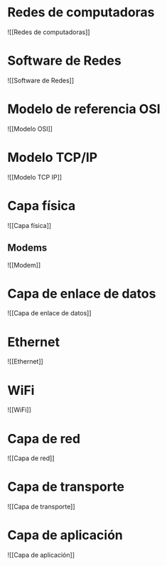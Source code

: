 # Redes de computadoras
![[Redes de computadoras]]

# Software de Redes
![[Software de Redes]]

# Modelo de referencia OSI
![[Modelo OSI]]

# Modelo TCP/IP
![[Modelo TCP IP]]

# Capa física
![[Capa física]]

## Modems
![[Modem]]

# Capa de enlace de datos
![[Capa de enlace de datos]]

# Ethernet
![[Ethernet]]

# WiFi
![[WiFi]]

# Capa de red
![[Capa de red]]

# Capa de transporte
![[Capa de transporte]]

# Capa de aplicación
![[Capa de aplicación]]